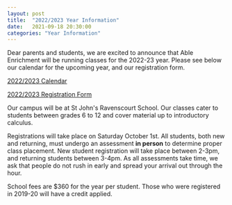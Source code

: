 ```yaml
---
layout: post
title:  "2022/2023 Year Information"
date:   2021-09-18 20:30:00
categories: "Year Information"
---
```


Dear parents and students, we are excited to announce that Able Enrichment will
be running classes for the 2022-23 year.  Please see below our calendar for the
upcoming year, and our registration form.

[2022/2023 Calendar](/docs/2022/calendar.pdf)

[2022/2023 Registration Form](/docs/2022/regform.pdf)

Our campus will be at St John's Ravenscourt School. Our classes cater to
students between grades 6 to 12 and cover material up to introductory calculus.

Registrations will take place on Saturday October 1st. All students, both new
and returning, must undergo an assessment **in person** to determine proper class
placement. New student registration will take place between 2-3pm, and
returning students between 3-4pm. As all assessments take time, we ask that
people do not rush in early and spread your arrival out through the hour.

School fees are $360 for the year per student. Those who were registered in
2019-20 will have a credit applied. 

